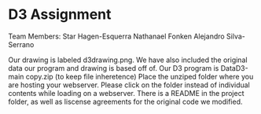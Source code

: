 # D3 Assignment

Team Members:
Star Hagen-Esquerra
Nathanael Fonken
Alejandro Silva-Serrano


Our drawing is labeled d3drawing.png.
We have also included the original data our program and drawing is based off of. 
Our D3 program is DataD3-main copy.zip (to keep file inheretence) 
Place the unziped folder where you are hosting your webserver. 
Please click on the folder instead of individual contents while loading on a webserver. There is a README in the project folder, as well as liscense agreements for the original code we modified. 
